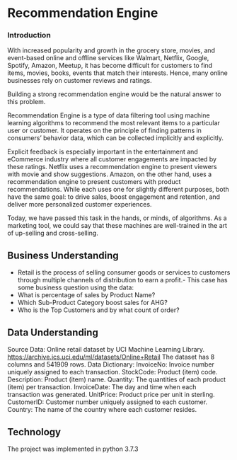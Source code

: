 # Recommendation Engine


### Introduction
With increased popularity and growth in the grocery store, movies, and event-based online and offline services like Walmart, Netflix, Google, Spotify, Amazon, Meetup, it has become difficult for customers to find items, movies, books, events that match their interests. Hence, many online businesses rely on customer reviews and ratings.

Building a strong recommendation engine would be the natural answer to this problem. 

Recommendation Engine is a type of data filtering tool using machine learning algorithms to recommend the most relevant items to a particular user or customer. It operates on the principle of finding patterns in consumers’ behavior data, which can be collected implicitly and explicitly.

Explicit feedback is especially important in the entertainment and eCommerce industry where all customer engagements are impacted by these ratings. Netflix uses a recommendation engine to present viewers with movie and show suggestions. Amazon, on the other hand, uses a recommendation engine to present customers with product recommendations. While each uses one for slightly different purposes, both have the same goal: to drive sales, boost engagement and retention, and deliver more personalized customer experiences.

Today, we have passed this task in the hands, or minds, of algorithms. As a marketing tool, we could say that these machines are well-trained in the art of up-selling and cross-selling.

 ## Business Understanding
 - Retail is the process of selling consumer goods or services to customers through multiple channels of distribution to earn a profit.- This case has some business question using the data:
- What is percentage of sales by Product Name?
- Which Sub-Product Category boost sales for AHG?
- Who is the Top Customers and by what count of order?

## Data Understanding
Source Data: Online retail dataset by UCI Machine Learning Library. https://archive.ics.uci.edu/ml/datasets/Online+Retail
The dataset has 8 columns and 541909 rows.
Data Dictionary:
InvoiceNo: Invoice number uniquely assigned to each transaction.
StockCode: Product (item) code.
Description: Product (item) name.
Quantity: The quantities of each product (item) per transaction.
InvoiceDate: The day and time when each transaction was generated.
UnitPrice: Product price per unit in sterling.
CustomerID: Customer number uniquely assigned to each customer.
Country: The name of the country where each customer resides.
 ## Technology
 
 The project was implemented in python 3.7.3

